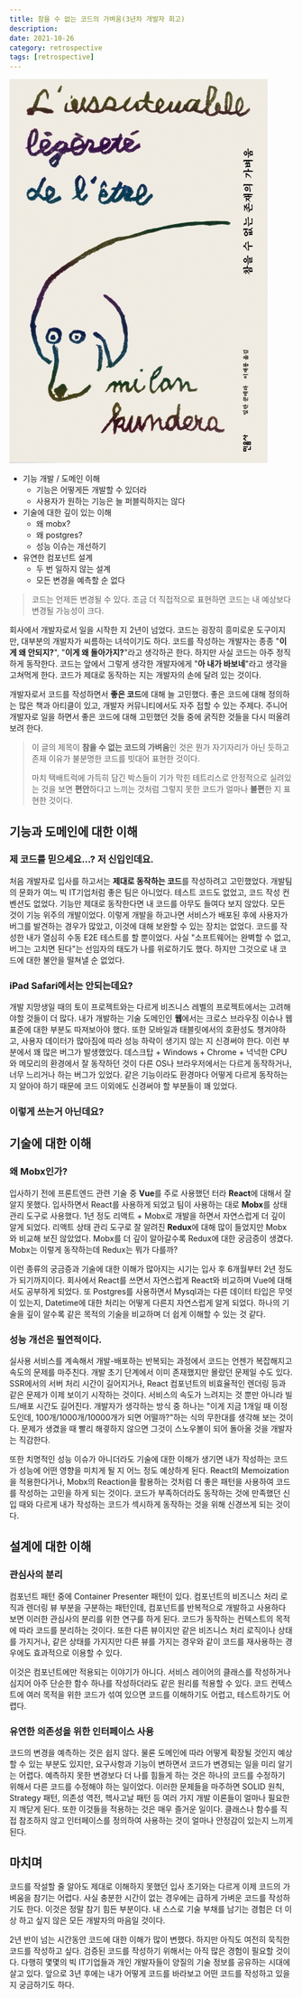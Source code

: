 ```yaml
---
title: 참을 수 없는 코드의 가벼움(3년차 개발자 회고)
description:
date: 2021-10-26
category: retrospective
tags: [retrospective]
---
```


![book-cover](./img/book-cover.jpg "참을 수 없는 존재의 가벼움, 밀란 쿤데라")

- 기능 개발 / 도메인 이해
  - 기능은 어떻게든 개발할 수 있더라
  - 사용자가 원하는 기능은 늘 퍼블릭하지는 않다
- 기술에 대한 깊이 있는 이해
  - 왜 mobx?
  - 왜 postgres?
  - 성능 이슈는 개선하기
- 유연한 컴포넌트 설계
  - 두 번 일하지 않는 설계
  - 모든 변경을 예측할 순 없다

> 코드는 언제든 변경될 수 있다. 조금 더 직접적으로 표현하면 코드는 내 예상보다 변경될 가능성이 크다.

회사에서 개발자로서 일을 시작한 지 2년이 넘었다. 코드는 굉장히 흥미로운 도구이지만, 대부분의 개발자가 씨름하는 녀석이기도 하다. 코드를 작성하는 개발자는 종종 "**이게 왜 안되지?**", "**이게 왜 돌아가지?**"라고 생각하곤 한다. 하지만 사실 코드는 아주 정직하게 동작한다. 코드는 앞에서 그렇게 생각한 개발자에게 "**아 내가 바보네**"라고 생각을 고쳐먹게 한다. 코드가 제대로 동작하는 지는 개발자의 손에 달려 있는 것이다.

개발자로서 코드를 작성하면서 **좋은 코드**에 대해 늘 고민했다. 좋은 코드에 대해 정의하는 많은 책과 아티클이 있고, 개발자 커뮤니티에서도 자주 접할 수 있는 주제다. 주니어 개발자로 일을 하면서 좋은 코드에 대해 고민했던 것들 중에 굵직한 것들을 다시 떠올려보려 한다.

> 이 글의 제목이 **참을 수 없는 코드의 가벼움**인 것은 뭔가 자기자리가 아닌 듯하고 존재 이유가 불분명한 코드를 빗대어 표현한 것이다.
>
> 마치 택배트럭에 가득히 담긴 박스들이 기가 막힌 테트리스로 안정적으로 실려있는 것을 보면 **편안**하다고 느끼는 것처럼 그렇지 못한 코드가 얼마나 **불편**한 지 표현한 것이다.

## 기능과 도메인에 대한 이해

### 제 코드를 믿으세요...? 저 신입인데요.

처음 개발자로 입사를 하고서는 **제대로 동작하는 코드**를 작성하려고 고민했었다. 개발팀의 문화가 여느 빅 IT기업처럼 좋은 팀은 아니었다. 테스트 코드도 없었고, 코드 작성 컨벤션도 없었다. 기능만 제대로 동작한다면 내 코드를 아무도 들여다 보지 않았다. 모든 것이 기능 위주의 개발이었다. 이렇게 개발을 하고나면 서비스가 배포된 후에 사용자가 버그를 발견하는 경우가 많았고, 이것에 대해 보완할 수 있는 장치는 없었다. 코드를 작성한 내가 열심히 수동 E2E 테스트를 할 뿐이었다. 사실 "소프트웨어는 완벽할 수 없고, 버그는 고치면 된다"는 선임자의 태도가 나를 위로하기도 했다. 하지만 그것으로 내 코드에 대한 불안을 떨쳐낼 순 없었다.

### iPad Safari에서는 안되는데요?

개발 지망생일 때의 토이 프로젝트와는 다르게 비즈니스 레벨의 프로젝트에서는 고려해야할 것들이 더 많다. 내가 개발하는 기술 도메인인 **웹**에서는 크로스 브라우징 이슈나 웹 표준에 대한 부분도 따져보아야 했다. 또한 모바일과 태블릿에서의 호환성도 챙겨야하고, 사용자 데이터가 많아짐에 따라 성능 하락이 생기지 않는 지 신경써야 한다. 이런 부분에서 꽤 많은 버그가 발생했었다. 데스크탑 + Windows + Chrome + 넉넉한 CPU와 메모리의 환경에서 잘 동작하던 것이 다른 OS나 브라우저에서는 다르게 동작하거나, 너무 느리거나 하는 버그가 있었다. 같은 기능이라도 환경마다 어떻게 다르게 동작하는 지 알아야 하기 때문에 코드 이외에도 신경써야 할 부분들이 꽤 있었다.

### 이렇게 쓰는거 아닌데요?

<!-- TODO -->

## 기술에 대한 이해

### 왜 Mobx인가?

입사하기 전에 프론트엔드 관련 기술 중 **Vue**를 주로 사용했던 터라 **React**에 대해서 잘 알지 못했다. 입사하면서 React를 사용하게 되었고 팀이 사용하는 대로 **Mobx**를 상태 관리 도구로 사용했다. 1년 정도 리액트 + Mobx로 개발을 하면서 자연스럽게 더 깊이 알게 되었다. 리액트 상태 관리 도구로 잘 알려진 **Redux**에 대해 많이 들었지만 Mobx와 비교해 보진 않았었다. Mobx를 더 깊이 알아갈수록 Redux에 대한 궁금증이 생겼다. Mobx는 이렇게 동작하는데 Redux는 뭐가 다를까?

이런 종류의 궁금증과 기술에 대한 이해가 많아지는 시기는 입사 후 6개월부터 2년 정도가 되기까지이다. 회사에서 React를 쓰면서 자연스럽게 React와 비교하며 Vue에 대해서도 공부하게 되었다. 또 Postgres를 사용하면서 Mysql과는 다른 데이터 타입은 무엇이 있는지, Datetime에 대한 처리는 어떻게 다른지 자연스럽게 알게 되었다. 하나의 기술을 깊이 알수록 같은 목적의 기술을 비교하며 더 쉽게 이해할 수 있는 것 같다.

### 성능 개선은 필연적이다.

실사용 서비스를 계속해서 개발-배포하는 반복되는 과정에서 코드는 언젠가 복잡해지고 속도의 문제를 마주친다. 개발 초기 단계에서 이미 존재했지만 몰랐던 문제일 수도 있다. SSR에서의 서버 처리 시간이 길어지거나, React 컴포넌트의 비효율적인 렌더링 등과 같은 문제가 이제 보이기 시작하는 것이다. 서비스의 속도가 느려지는 것 뿐만 아니라 빌드/배포 시간도 길어진다. 개발자가 생각하는 방식 중 하나는 "이게 지금 1개일 때 이정도인데, 100개/1000개/10000개가 되면 어떨까?"하는 식의 무한대를 생각해 보는 것이다. 문제가 생겼을 때 빨리 해곃하지 않으면 그것이 스노우볼이 되어 돌아올 것을 개발자는 직감한다.

또한 치명적인 성능 이슈가 아니더라도 기술에 대한 이해가 생기면 내가 작성하는 코드가 성능에 어떤 영향을 미치게 될 지 어느 정도 예상하게 된다. React의 Memoization을 적용한다거나, Mobx의 Reaction을 활용하는 것처럼 더 좋은 패턴을 사용하여 코드를 작성하는 고민을 하게 되는 것이다. 코드가 부족하더라도 동작하는 것에 만족했던 신입 때와 다르게 내가 작성하는 코드가 섹시하게 동작하는 것을 위해 신경쓰게 되는 것이다.

## 설계에 대한 이해

### 관심사의 분리

컴포넌트 패턴 중에 Container Presenter 패턴이 있다. 컴포넌트의 비즈니스 처리 로직과 렌더링 뷰 부분을 구분하는 패턴인데, 컴포넌트를 반복적으로 개발하고 사용하다 보면 이러한 관심사의 분리를 위한 연구를 하게 된다. 코드가 동작하는 컨텍스트의 목적에 따라 코드를 분리하는 것이다. 또한 다른 뷰이지만 같은 비즈니스 처리 로직이나 상태를 가지거나, 같은 상태를 가지지만 다른 뷰를 가지는 경우와 같이 코드를 재사용하는 경우에도 효과적으로 이용할 수 있다.

이것은 컴포넌트에만 적용되는 이야기가 아니다. 서비스 레이어의 클래스를 작성하거나 심지어 아주 단순한 함수 하나를 작성하더라도 같은 원리를 적용할 수 있다. 코드 컨텍스트에 여러 목적을 위한 코드가 섞여 있으면 코드를 이해하기도 어렵고, 테스트하기도 어렵다.

### 유연한 의존성을 위한 인터페이스 사용

코드의 변경을 예측하는 것은 쉽지 않다. 물론 도메인에 따라 어떻게 확장될 것인지 예상할 수 있는 부분도 있지만, 요구사항과 기능이 변하면서 코드가 변경되는 일을 미리 알기는 어렵다. 예측하지 못한 변경보다 더 나를 힘들게 하는 것은 하나의 코드를 수정하기 위해서 다른 코드를 수정해야 하는 일이었다. 이러한 문제들을 마주하면 SOLID 원칙, Strategy 패턴, 의존성 역전, 헥사고날 패턴 등 여러 가지 개발 이론들이 얼마나 필요한지 깨닫게 된다. 또한 이것들을 적용하는 것은 매우 즐거운 일이다. 클래스나 함수를 직접 참조하지 않고 인터페이스를 정의하여 사용하는 것이 얼마나 안정감이 있는지 느끼게 된다.

## 마치며

코드를 작설할 줄 알아도 제대로 이해하지 못했던 입사 초기와는 다르게 이제 코드의 가벼움을 참기는 어렵다. 사실 충분한 시간이 없는 경우에는 급하게 가벼운 코드를 작성하기도 한다. 이것은 정말 참기 힘든 부분이다. 내 스스로 기술 부채를 남기는 경험은 더 이상 하고 싶지 않은 모든 개발자의 마음일 것이다.

2년 반이 넘는 시간동안 코드에 대한 이해가 많이 변했다. 하지만 아직도 여전히 묵직한 코드를 작성하고 싶다. 검증된 코드를 작성하기 위해서는 아직 많은 경험이 필요할 것이다. 다행히 몇몇의 빅 IT기업들과 개인 개발자들이 양질의 기술 정보를 공유하는 시대에 살고 있다. 앞으로 3년 후에는 내가 어떻게 코드를 바라보고 어떤 코드를 작성하고 있을 지 궁금하기도 하다.
